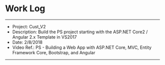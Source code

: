 # Work Log
*********
* Project:		Cust_V2
* Description:	Build the PS project starting with the ASP.NET Core2 / Angular 2.x Template in VS2017
* Date:			2/8/2018
* Video Ref.:		PS - Building a Web App with ASP.NET Core, MVC, Entity Framework Core, Bootstrap, and Angular
*********
